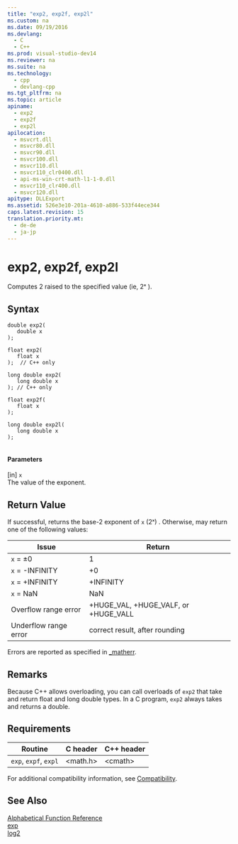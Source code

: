 ```yaml
---
title: "exp2, exp2f, exp2l"
ms.custom: na
ms.date: 09/19/2016
ms.devlang: 
  - C
  - C++
ms.prod: visual-studio-dev14
ms.reviewer: na
ms.suite: na
ms.technology: 
  - cpp
  - devlang-cpp
ms.tgt_pltfrm: na
ms.topic: article
apiname: 
  - exp2
  - exp2f
  - exp2l
apilocation: 
  - msvcrt.dll
  - msvcr80.dll
  - msvcr90.dll
  - msvcr100.dll
  - msvcr110.dll
  - msvcr110_clr0400.dll
  - api-ms-win-crt-math-l1-1-0.dll
  - msvcr110_clr400.dll
  - msvcr120.dll
apitype: DLLExport
ms.assetid: 526e3e10-201a-4610-a886-533f44ece344
caps.latest.revision: 15
translation.priority.mt: 
  - de-de
  - ja-jp
---
```

# exp2, exp2f, exp2l
Computes 2 raised to the specified value (ie, 2ˣ ).  
  
## Syntax  
  
```  
double exp2(  
   double x  
);  
  
float exp2(  
   float x  
);  // C++ only  
  
long double exp2(  
   long double x  
); // C++ only  
  
float exp2f(  
   float x  
);  
  
long double exp2l(  
   long double x  
);  
  
```  
  
#### Parameters  
 [in] `x`  
 The value of the exponent.  
  
## Return Value  
 If successful, returns the base-2 exponent of `x` (2ˣ) . Otherwise, may return one of the following values:  
  
|Issue|Return|  
|-----------|------------|  
|`x` = ±0|1|  
|`x` = -INFINITY|+0|  
|`x` = +INFINITY|+INFINITY|  
|`x` = NaN|NaN|  
|Overflow range error|+HUGE_VAL, +HUGE_VALF, or +HUGE_VALL|  
|Underflow range error|correct result, after rounding|  
  
 Errors are reported as specified in [_matherr](../vs140/_matherr.md).  
  
## Remarks  
 Because C++ allows overloading, you can call overloads of `exp2` that take and return float and long double types. In a C program, `exp2` always takes and returns a double.  
  
## Requirements  
  
|Routine|C header|C++ header|  
|-------------|--------------|------------------|  
|`exp`,                `expf`, `expl`|<math.h>|<cmath\>|  
  
 For additional compatibility information, see [Compatibility](../vs140/Compatibility.md).  
  
## See Also  
 [Alphabetical Function Reference](../vs140/CRT-Alphabetical-Function-Reference.md)   
 [exp](../vs140/exp--expf.md)   
 [log2](../vs140/log2--log2f--log2l.md)